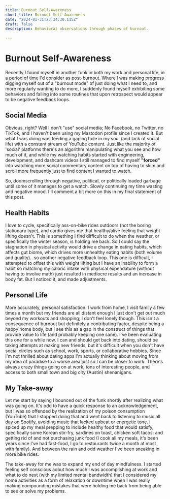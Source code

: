 ```yaml
---
title: Burnout Self-Awareness
short_title: Burnout Self-Awareness
date: "2024-01-31T23:34:30.115Z"
draft: false
description: Behavioral observations through phases of burnout.

---
```


# Burnout Self-Awareness

Recently I found myself in another funk in both my work and personal life, in a period of time I'd consider as post-burnout. Where I was making progress digging myself out of a "burnout mode" of just doing what I need to, and more regularly wanting to do more, I suddenly found myself exhibiting some behaviors and falling into some routines that upon retrospect would appear to be negative feedback loops.

## Social Media
Obvious, right? Well I don't "use" social media; No Facebook, no Twitter, no TikTok, and I haven't been using my Mastodon profile since I created it. But what I was doing was feeding a gaping hole in my soul (and lack of social life) with a constant stream of YouTube content. Just like the majority of 'social' platforms there's an algorithm manipulating what you see and how much of it, and while my watching habits started with engineering, development, and dashcam videos I still managed to find myself **"forced"** into watching more social commentary content on top of having to skim and scroll more frequently just to find content I wanted to watch.

So, doomscrolling through negative, political, or politically loaded garbage until some of it manages to get a watch. Slowly continuing my time wasting and negative mood. I'll comment a bit more on this in my final statement of this post.

## Health Habits
I love to cycle, specifically ass-on-bike rides outdoors (not the boring stationary type), and cardio gives me that healthy/alive feeling that weight lifting doesn't. This is something I find difficult to do when the weather, or specifically the winter season, is holding me back. So I could say the stagnation in physical activity would drive a change in eating habits, which affects gut biome, which drives more unhealthy eating habits (both volume and quality).. so another negative feedback loop. This one is difficult, I attempted to offset this with weight lifting but I have an inability to form a habit so matching my caloric intake with physical expendature (without having to involve math) just resulted in mediocre results and an increase in body fat. But I noticed it, and made adjustments.

## Personal Life
More accurately, personal satisfaction. I work from home, I visit family a few times a month but my friends are all distant enough I just don't get out much beyond my workouts and shopping; I don't feel lonely though. This isn't a consequence of burnout but definitely a contributing factor, despite being a happy home body, but I see this as a gap in the construct of things that provide value to life (and probably keeping one sane). I've been evaluating this one for a while now. I can and should get back into dating, should be taking attempts at making new friends, but it's difficult when you don't have social circles such as school, work, sports, or collaborative hobbies. Since I'm not thrilled about dating apps I'm actually thinking about moving from my idea of paradise to a worse area just so I can be closer to work. There's always crazy things going on at work, tons of interesting people, and access to both small town and big city (Austin) shenanigans.

## My Take-away
Let me start by saying I bounced out of the funk shortly after realizing what was going on. It's odd to have a quick response to an acknowledgement, but I was so offended by the realization of my poison consumption (YouTube) that I stopped doing that and went back to listening to music all day on Spotify, avoiding music that lacked upbeat or energetic tone. I spiced up my meal prepping to include healthy food that would satisfy, specifically some Korean stir-fry, sardines on toast, chicken soft tacos; and getting rid of and not purchasing junk food (I cook all my meals, it's been years since I've had fast-food, I go to restaurants twice a month at most with family). And between the rain and odd weather I've been sneaking in more bike rides. 

The take-away for me was to expand my end of day mindfulness. I started feeling self conscious aobut how much I was accomplishing at work and what to do next (with my limited mental bandwidth) that I considered my home activities as a form of relaxation or downtime when I was really making compounding mistakes that were holding me back from being able to see or solve my problems.